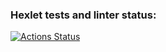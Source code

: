 ### Hexlet tests and linter status:
[![Actions Status](https://github.com/YuriyKuznecov/java-project-71/actions/workflows/hexlet-check.yml/badge.svg)](https://github.com/YuriyKuznecov/java-project-71/actions)